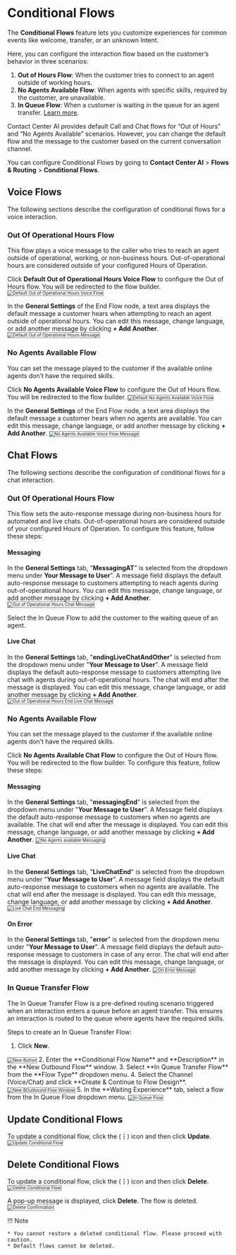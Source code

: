 # **Conditional Flows**

The **Conditional Flows** feature lets you customize experiences for common events like welcome, transfer, or an unknown Intent.

Here, you can configure the interaction flow based on the customer’s behavior in three scenarios:

1. **Out of Hours Flow**: When the customer tries to connect to an agent outside of working hours.
2. **No Agents Available Flow**: When agents with specific skills, required by the customer, are unavailable.
3. **In Queue Flow**: When a customer is waiting in the queue for an agent transfer. [Learn more](https://docs.kore.ai/smartassist/experience-flows/agent-transfer-2/).

Contact Center AI provides default Call and Chat flows for “Out of Hours” and “No Agents Available” scenarios. However, you can change the default flow and the message to the customer based on the current conversation channel.

You can configure Conditional Flows by going to **Contact Center AI** > **Flows & Routing** > **Conditional Flows**.

## Voice Flows

The following sections describe the configuration of conditional flows for a voice interaction.

### Out Of Operational Hours Flow

This flow plays a voice message to the caller who tries to reach an agent outside of operational, working, or non-business hours. Out-of-operational hours are considered outside of your configured Hours of Operation.

Click **Default Out of Operational Hours Voice Flow** to configure the Out of Hours flow. You will be redirected to the flow builder.
 <img src="../images/default-out-of-hours-voice-flow.gif" alt="Default Out of Operational Hours Voice Flow" title="Default Out of Operational Hours Voice Flow" style="border: 1px solid gray; zoom:70%;">

In the **General Settings** of the End Flow node, a text area displays the default message a customer hears when attempting to reach an agent outside of operational hours. You can edit this message, change language, or add another message by clicking **+ Add Another**.
 <img src="../images/default-voice-message.png" alt="Default Out of Operational Hours Message" title="Default Out of Operational Hours Message" style="border: 1px solid gray; zoom:70%;">

### No Agents Available Flow

You can set the message played to the customer if the available online agents don’t have the required skills.

Click **No Agents Available Voice Flow** to configure the Out of Hours flow. You will be redirected to the flow builder.
 <img src="../images/default-no-agents-available-voice-flow.gif" alt="Default No Agents Available Voice Flow" title="Default No Agents Available Voice Flow" style="border: 1px solid gray; zoom:70%;">

In the **General Settings** of the End Flow node, a text area displays the default message a customer hears when no agents are available. You can edit this message, change language, or add another message by clicking **+ Add Another**.
<img src="../images/no-agents-available-voice-flow-message.png" alt="No Agents Available Voice Flow Message" title="No Agents Available Voice Flow Message" style="border: 1px solid gray; zoom:70%;">

## Chat Flows

The following sections describe the configuration of conditional flows for a chat interaction.

### Out Of Operational Hours Flow

This flow sets the auto-response message during non-business hours for automated and live chats. Out-of-operational hours are considered outside of your configured Hours of Operation. To configure this feature, follow these steps:

#### Messaging

In the **General Settings** tab, "**MessagingAT**" is selected from the dropdown menu under **Your Message to User**". A message field displays the default auto-response message to customers attempting to reach agents during out-of-operational hours. You can edit this message, change language, or add another message by clicking **+ Add Another**.
<img src="../images/auto-response-message-out-of-hours.png" alt="Out of Operational Hours Chat Message" title="Out of Operational Hours Chat Message" style="border: 1px solid gray; zoom:70%;">

Select the In Queue Flow to add the customer to the waiting queue of an agent.

#### Live Chat

In the **General Settings** tab, "**endingLiveChatAndOther**" is selected from the dropdown menu under "**Your Message to User**". A message field displays the default auto-response message to customers attempting live chat with agents during out-of-operational hours. The chat will end after the message is displayed. You can edit this message, change language, or add another message by clicking **+ Add Another**.
<img src="../images/end-live-chat-out-of-hours.png" alt="Out of Operational Hours End Live Chat Message" title="Out of Operational Hours Chat End Live chat Message" style="border: 1px solid gray; zoom:70%;">

### No Agents Available Flow

You can set the message played to the customer if the available online agents don’t have the required skills.

Click **No Agents Available Chat Flow** to configure the Out of Hours flow. You will be redirected to the flow builder. To configure this feature, follow these steps:

#### Messaging

In the **General Settings** tab, "**messagingEnd**" is selected from the dropdown menu under "**Your Message to User**". A Message field displays the default auto-response message to customers when no agents are available. The chat will end after the message is displayed. You can edit this message, change language, or add another message by clicking **+ Add Another**.
<img src="../images/messaging-end.png" alt="No Agents available Messaging" title="No Agents Available Messaging" style="border: 1px solid gray; zoom:70%;">

#### Live Chat

In the **General Settings** tab, "**LiveChatEnd**" is selected from the dropdown menu under "**Your Message to User**". A message field displays the default auto-response message to customers when no agents are available. The chat will end after the message is displayed. You can edit this message, change language, or add another message by clicking **+ Add Another**.
<img src="../images/live-chat-end-flow.png" alt="Live Chat End Messaging" title="Live Chat End Messaging" style="border: 1px solid gray; zoom:70%;">

#### On Error
In the **General Settings** tab, "**error**" is selected from the dropdown menu under "**Your Message to User**". A message field displays the default auto-response message to customers in case of any error. The chat will end after the message is displayed. You can edit this message, change language, or add another message by clicking **+ Add Another**.
<img src="../images/error.png" alt="On Error Message" title="On Error Message" style="border: 1px solid gray; zoom:70%;">

### In Queue Transfer Flow

The In Queue Transfer Flow is a pre-defined routing scenario triggered when an interaction enters a queue before an agent transfer. This ensures an interaction is routed to the queue where agents have the required skills.

Steps to create an In Queue Transfer Flow:

1. Click **New**.
<img src="../images/new-button.png" alt="New Button" title="New Button" style="border: 1px solid gray; zoom:70%;">
2. Enter the **Conditional Flow Name** and **Description** in the **New Outbound Flow** window.
3. Select **In Queue Transfer Flow** from the **Flow Type** dropdown menu.
4. Select the Channel (Voice/Chat) and click **Create & Continue to Flow Design**.  
<img src="../images/new-outbound-flow.png" alt="New BOutbound Flow Window" title="New Outbound Flow Window" style="border: 1px solid gray; zoom:70%;">
5. In the **Waiting Experience** tab, select a flow from the In Queue Flow dropdown menu.
<img src="../images/waiting-experience-in-queue-flow.png" alt="In Queue Flow" title="In Queue Flow" style="border: 1px solid gray; zoom:70%;">

## Update Conditional Flows

To update a conditional flow, click the (**⋮**) icon and then click **Update**.
<img src="../images/update-conditional-flow.png" alt="Update Conditional Flow" title="Update Conditional Flow" style="border: 1px solid gray; zoom:70%;">

## Delete Conditional Flows

To update a conditional flow, click the (**⋮**) icon and then click **Delete**.
<img src="../images/delete-conditional-flow.png" alt="Delete Conditional Flow" title="Delete Conditional Flow" style="border: 1px solid gray; zoom:70%;">

A pop-up message is displayed, click **Delete**. The flow is deleted.
<img src="../images/delete-confirmation.png" alt="Delete Confirmation" title="Delete Confirmation" style="border: 1px solid gray; zoom:70%;">

!!! Note

    * You cannot restore a deleted conditional flow. Please proceed with caution.
    * Default flows cannot be deleted.